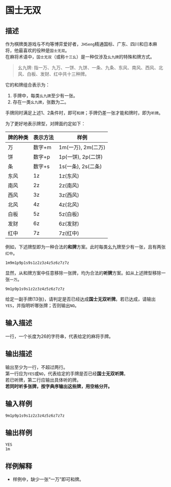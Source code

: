 # 国士无双
## 描述
作为棋牌类游戏与不均等博弈爱好者，`JHSeng`精通国标、广东、四川和日本麻将，他最喜欢的役种是`国士无双`。  
在麻将术语中，`国士无双`（或称`十三幺`）是一种仅涉及`幺九牌`的特殊和牌方式。  
> 幺九牌: 指一万、九万、一饼、九饼、一条、九条、东风、南风、西风、北风、白板、发财、红中共十三种牌。  

它的和牌组合表示为：  
1. 手牌中，每类`幺九牌`至少有一张。  
2. 存在一类`幺九牌`，张数为二。  

手牌同时满足上述1、2条件时，即可`和牌`；手牌仍差一张才能和牌时，即为`听牌`。  

为了更好地表示牌型，对牌面约定如下：  

|牌的种类|表示方法|样例|
|---|---|---|
|万|数字+m|1m(一万), 2m(二万)|
|饼|数字+p|1p(一饼), 2p(二饼)|
|条|数字+s|1s(一条), 2s(二条)|
|东风|1z|1z(东风)|
|南风|2z|2z(南风)|
|西风|3z|3z(西风)|
|北风|4z|4z(北风)|
|白板|5z|5z(白板)|
|发财|6z|6z(发财)|
|红中|7z|7z(红中)|

例如，下述牌型即为一种合法的**和牌**方案。此时每类幺九牌至少有一张，且有两张`红中`。
```
1m9m1p9p1s9s1z2z3z4z5z6z7z7z
```
显然，从和牌方案中任意移除一张牌，均为合法的**听牌**方案。如从上述牌型移除一张`一万`。
```
9m1p9p1s9s1z2z3z4z5z6z7z7z
```

给定一副手牌(13张)，请判定是否已经达成**国士无双听牌**。若已达成，请输出`YES`，并指明听哪张牌；否则输出`NO`。  

## 输入描述
一行，一个长度为26的字符串，代表给定的麻将手牌。

## 输出描述
输出至少为一行，不超过两行。  
第一行应为`YES`或`NO`，代表给定的手牌是否已经**国士无双听牌**。  
若已听牌，第二行应输出具体听的牌。  
**若同时听多张牌，按字典序输出这些牌，用空格分开。**

## 输入样例
```
9m1p9p1s9s1z2z3z4z5z6z7z7z
```
## 输出样例
```
YES
1m
```

## 样例解释
- 样例中，缺少一张“一万”即可和牌。
